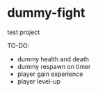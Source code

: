 # dummy-fight
test project

TO-DO:
 - dummy health and death
 - dummy respawn on timer
 - player gain experience
 - player level-up
